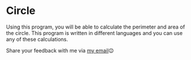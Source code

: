 # Circle
Using this program, you will be able to calculate the perimeter and area of the circle. This program is written in different languages and you can use any of these calculations.

Share your feedback with me via [my email](shahriaarr@gmail.com)😉